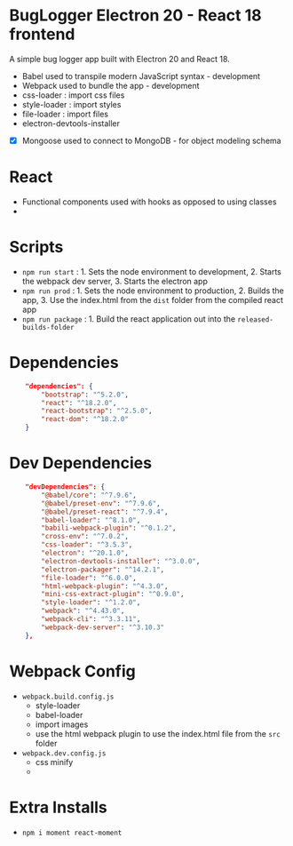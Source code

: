 # BugLogger Electron 20 - React 18 frontend

A simple bug logger app built with Electron 20 and React 18.

- Babel used to transpile modern JavaScript syntax - development
- Webpack used to bundle the app - development
- css-loader : import css files
- style-loader : import styles
- file-loader : import files
- electron-devtools-installer

-[x] Mongoose used to connect to MongoDB - for object modeling schema

# React

- Functional components used with hooks as opposed to using classes
-

# Scripts

- `npm run start` : 1. Sets the node environment to development, 2. Starts the webpack dev server, 3. Starts the electron app
- `npm run prod` : 1. Sets the node environment to production, 2. Builds the app, 3. Use the index.html from the `dist` folder from the compiled react app
- `npm run package` : 1. Build the react application out into the `released-builds-folder`

# Dependencies

```json
    "dependencies": {
        "bootstrap": "^5.2.0",
        "react": "^18.2.0",
        "react-bootstrap": "^2.5.0",
        "react-dom": "^18.2.0"
    }
```

# Dev Dependencies

```json
    "devDependencies": {
        "@babel/core": "^7.9.6",
        "@babel/preset-env": "^7.9.6",
        "@babel/preset-react": "^7.9.4",
        "babel-loader": "^8.1.0",
        "babili-webpack-plugin": "^0.1.2",
        "cross-env": "^7.0.2",
        "css-loader": "^3.5.3",
        "electron": "^20.1.0",
        "electron-devtools-installer": "^3.0.0",
        "electron-packager": "^14.2.1",
        "file-loader": "^6.0.0",
        "html-webpack-plugin": "^4.3.0",
        "mini-css-extract-plugin": "^0.9.0",
        "style-loader": "^1.2.0",
        "webpack": "^4.43.0",
        "webpack-cli": "^3.3.11",
        "webpack-dev-server": "^3.10.3"
    },
```

# Webpack Config

- `webpack.build.config.js`
  - style-loader
  - babel-loader
  - import images
  - use the html webpack plugin to use the index.html file from the `src` folder
- `webpack.dev.config.js`
  - css minify
  -

# Extra Installs

- `npm i moment react-moment`
